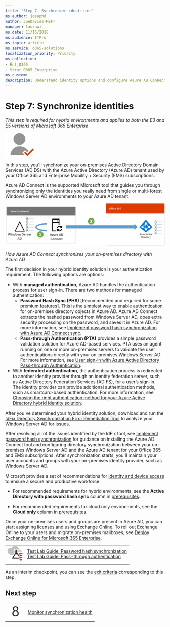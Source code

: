 ```yaml
---
title: "Step 7: Synchronize identities"
ms.author: josephd
author: JoeDavies-MSFT
manager: laurawi
ms.date: 11/15/2018
ms.audience: ITPro
ms.topic: article
ms.service: o365-solutions
localization_priority: Priority
ms.collection: 
- Ent_O365
- Strat_O365_Enterprise
ms.custom:
description: Understand identity options and configure Azure AD Connect to synchronize your on-premises Windows Server AD with Azure AD.
---
```


# Step 7: Synchronize identities

*This step is required for hybrid environments and applies to both the E3 and E5 versions of Microsoft 365 Enterprise*

![](./media/deploy-foundation-infrastructure/identity_icon-small.png)

In this step, you'll synchronize your on-premises Active Directory Domain Services (AD DS) with the Azure Active Directory (Azure AD) tenant used by your Office 365 and Enterprise Mobility + Security (EMS) subscriptions.

Azure AD Connect is the supported Microsoft tool that guides you through synchronizing only the identities you really need from single or multi-forest Windows Server AD environments to your Azure AD tenant.

![How Azure AD Connect synchronizes your on-premises directory with Azure AD](./media/identity-azure-ad-connect/azure-ad-connect.png)

*How Azure AD Connect synchronizes your on-premises directory with Azure AD*

The first decision in your hybrid identity solution is your authentication requirement. The following options are options:

- With **managed authentication**, Azure AD handles the authentication process for user sign-in. There are two methods for managed authentication: 
    - **Password Hash Sync (PHS)** [Recommended and required for some premium features]. This is the simplest way to enable authentication for on-premises directory objects in Azure AD. Azure AD Connect extracts the hashed password from Windows Server AD, does extra security processing on the password, and saves it in Azure AD. For more information, see [Implement password hash synchronization with Azure AD Connect sync](https://docs.microsoft.com/azure/active-directory/connect/active-directory-aadconnectsync-implement-password-synchronization).
    - **Pass-through Authentication (PTA)** provides a simple password validation solution for Azure AD-based services. PTA uses an agent running on one or more on-premises servers to validate the user authentications directly with your on-premises Windows Server AD. For more information, see [User sign-in with Azure Active Directory Pass-through Authentication](https://docs.microsoft.com/azure/active-directory/connect/active-directory-aadconnect-pass-through-authentication).
- With **federated authentication**, the authentication process is redirected to another identity provider through an identity federation server, such as Active Directory Federation Services (AD FS), for a user’s sign-in. The identity provider can provide additional authentication methods, such as smartcard-based authentication. For more information, see [Choosing the right authentication method for your Azure Active Directory hybrid identity solution](https://docs.microsoft.com/azure/security/azure-ad-choose-authn).

After you've determined your hybrid identity solution, download and run the [IdFix Directory Synchronization Error Remediation Tool](https://www.microsoft.com/download/details.aspx?id=36832) to analyze your Windows Server AD for issues.

After resolving all of the issues identified by the IdFix tool, see [Implement password hash synchronization](https://docs.microsoft.com/azure/active-directory/connect/active-directory-aadconnectsync-implement-password-hash-synchronization) for guidance on installing the Azure AD Connect tool and configuring directory synchronization between your on-premises Windows Server AD and the Azure AD tenant for your Office 365 and EMS subscriptions. After synchronization starts, you'll maintain your user accounts and groups with your on-premises identity provider, such as Windows Server AD.

Microsoft provides a set of recommendations for [identity and device access](microsoft-365-policies-configurations.md) to ensure a secure and productive workforce. 
- For recommended requirements for hybrid environments, see the **Active Directory with password hash sync** column in [prerequisites](identity-access-prerequisites.md#prerequisites). 

- For recommended requirements for cloud only environments, see the **Cloud only** column in [prerequisites](identity-access-prerequisites.md#prerequisites).

Once your on-premises users and groups are present in Azure AD, you can start assigning licenses and using Exchange Online. To roll out Exchange Online to your users and migrate on-premises mailboxes, see [Deploy Exchange Online for Microsoft 365 Enterprise](identity-azure-ad-connect.md).

|||
|:-------|:-----|
|![Test Lab Guides for the Microsoft cloud](media/m365-enterprise-test-lab-guides/cloud-tlg-icon-small.png)| [Test Lab Guide: Password hash synchronization](password-hash-sync-m365-ent-test-environment.md)<br> [Test Lab Guide: Pass-through authentication](pass-through-auth-m365-ent-test-environment.md) |
|||

As an interim checkpoint, you can see the [exit criteria](identity-exit-criteria.md#crit-identity-sync) corresponding to this step.

## Next step

|||
|:-------|:-----|
|![](./media/stepnumbers/Step8.png)| [Monitor synchronization health](identity-azure-ad-connect-health.md) |

